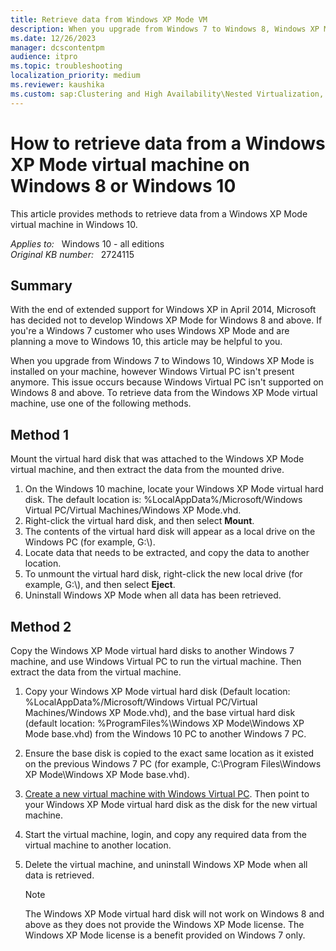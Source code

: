 ```yaml
---
title: Retrieve data from Windows XP Mode VM
description: When you upgrade from Windows 7 to Windows 8, Windows XP Mode is installed on your machine, however Windows Virtual PC isn't present anymore. This issue occurs because Windows Virtual PC isn't supported on Windows 8. To retrieve data from the Windows XP Mode virtual machine, perform the steps listed in this article.
ms.date: 12/26/2023
manager: dcscontentpm
audience: itpro
ms.topic: troubleshooting
localization_priority: medium
ms.reviewer: kaushika
ms.custom: sap:Clustering and High Availability\Nested Virtualization, csstroubleshoot
---
```

# How to retrieve data from a Windows XP Mode virtual machine on Windows 8 or Windows 10

This article provides methods to retrieve data from a Windows XP Mode virtual machine in Windows 10.

_Applies to:_ &nbsp; Windows 10 - all editions  
_Original KB number:_ &nbsp; 2724115

## Summary

With the end of extended support for Windows XP in April 2014, Microsoft has decided not to develop Windows XP Mode for Windows 8 and above. If you're a Windows 7 customer who uses Windows XP Mode and are planning a move to Windows 10, this article may be helpful to you.  

When you upgrade from Windows 7 to Windows 10, Windows XP Mode is installed on your machine, however Windows Virtual PC isn't present anymore. This issue occurs because Windows Virtual PC isn't supported on Windows 8 and above. To retrieve data from the Windows XP Mode virtual machine, use one of the following methods.

## Method 1

Mount the virtual hard disk that was attached to the Windows XP Mode virtual machine, and then extract the data from the mounted drive.

1. On the Windows 10 machine, locate your Windows XP Mode virtual hard disk. The default location is: %LocalAppData%/Microsoft/Windows Virtual PC/Virtual Machines/Windows XP Mode.vhd.
2. Right-click the virtual hard disk, and then select **Mount**.
3. The contents of the virtual hard disk will appear as a local drive on the Windows PC (for example, G:\\).  
4. Locate data that needs to be extracted, and copy the data to another location.  
5. To unmount the virtual hard disk, right-click the new local drive (for example, G:\\), and then select **Eject**.
6. Uninstall Windows XP Mode when all data has been retrieved.

## Method 2

Copy the Windows XP Mode virtual hard disks to another Windows 7 machine, and use Windows Virtual PC to run the virtual machine. Then extract the data from the virtual machine.

1. Copy your Windows XP Mode virtual hard disk (Default location: %LocalAppData%/Microsoft/Windows Virtual PC/Virtual Machines/Windows XP Mode.vhd), and the base virtual hard disk (default location: %ProgramFiles%\Windows XP Mode\Windows XP Mode base.vhd) from the Windows 10 PC to another Windows 7 PC.  
2. Ensure the base disk is copied to the exact same location as it existed on the previous Windows 7 PC (for example, C:\Program Files\Windows XP Mode\Windows XP Mode base.vhd).  
3. [Create a new virtual machine with Windows Virtual PC](/previous-versions/windows/it-pro/windows-7/ee449426(v=ws.10)). Then point to your Windows XP Mode virtual hard disk as the disk for the new virtual machine.  
4. Start the virtual machine, login, and copy any required data from the virtual machine to another location.  
5. Delete the virtual machine, and uninstall Windows XP Mode when all data is retrieved.  

    > [!Note]
    > The Windows XP Mode virtual hard disk will not work on Windows 8 and above as they does not provide the Windows XP Mode license. The Windows XP Mode license is a benefit provided on Windows 7 only.
